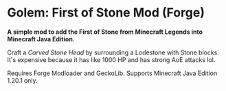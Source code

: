 # Golem: First of Stone Mod (Forge)

**A simple mod to add the First of Stone from Minecraft Legends into Minecraft Java Edition.**

Craft a *Carved Stone Head* by surrounding a Lodestone with Stone blocks.
It's expensive because it has like 1000 HP and has strong AoE attacks lol.

Requires Forge Modloader and GeckoLib.
Supports Minecraft Java Edition 1.20.1 only.